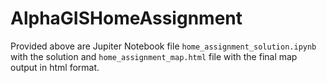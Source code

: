 # AlphaGISHomeAssignment

Provided above are Jupiter Notebook file `home_assignment_solution.ipynb` with the solution and `home_assignment_map.html` file with the final map output in html format.
